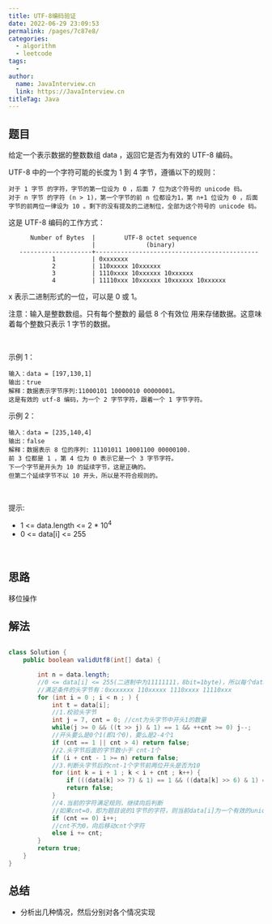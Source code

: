 ```yaml
---
title: UTF-8编码验证
date: 2022-06-29 23:09:53
permalink: /pages/7c87e8/
categories:
  - algorithm
  - leetcode
tags:
  - 
author: 
  name: JavaInterview.cn
  link: https://JavaInterview.cn
titleTag: Java
---
```

## 题目

给定一个表示数据的整数数组 data ，返回它是否为有效的 UTF-8 编码。

UTF-8 中的一个字符可能的长度为 1 到 4 字节，遵循以下的规则：

    对于 1 字节 的字符，字节的第一位设为 0 ，后面 7 位为这个符号的 unicode 码。
    对于 n 字节 的字符 (n > 1)，第一个字节的前 n 位都设为1，第 n+1 位设为 0 ，后面字节的前两位一律设为 10 。剩下的没有提及的二进制位，全部为这个符号的 unicode 码。
这是 UTF-8 编码的工作方式：

          Number of Bytes  |        UTF-8 octet sequence
                           |              (binary)
       --------------------+---------------------------------------------
                1          | 0xxxxxxx
                2          | 110xxxxx 10xxxxxx
                3          | 1110xxxx 10xxxxxx 10xxxxxx
                4          | 11110xxx 10xxxxxx 10xxxxxx 10xxxxxx
x 表示二进制形式的一位，可以是 0 或 1。

注意：输入是整数数组。只有每个整数的 最低 8 个有效位 用来存储数据。这意味着每个整数只表示 1 字节的数据。

 

示例 1：

    输入：data = [197,130,1]
    输出：true
    解释：数据表示字节序列:11000101 10000010 00000001。
    这是有效的 utf-8 编码，为一个 2 字节字符，跟着一个 1 字节字符。
示例 2：

    输入：data = [235,140,4]
    输出：false
    解释：数据表示 8 位的序列: 11101011 10001100 00000100.
    前 3 位都是 1 ，第 4 位为 0 表示它是一个 3 字节字符。
    下一个字节是开头为 10 的延续字节，这是正确的。
    但第二个延续字节不以 10 开头，所以是不符合规则的。
 

提示:

- 1 <= data.length <= 2 * 10<sup>4</sup>
- 0 <= data[i] <= 255



 
## 思路

移位操作

## 解法
```java

class Solution {
    public boolean validUtf8(int[] data) {

        int n = data.length;
        //0 <= data[i] <= 255(二进制中为11111111，8bit=1byte)，所以每个data[i]占1个字节
        //满足条件的头字节有：0xxxxxxx 110xxxxx 1110xxxx 11110xxx
        for (int i = 0 ; i < n ; ) {
            int t = data[i];
            //1.校验头字节
            int j = 7, cnt = 0; //cnt为头字节中开头1的数量
            while(j >= 0 && ((t >> j) & 1) == 1 && ++cnt >= 0) j--;
            //开头要么是0个1(即1个0)，要么是2-4个1
            if (cnt == 1 || cnt > 4) return false;
            //2.头字节后面的字节数小于 cnt-1个
            if (i + cnt - 1 >= n) return false;
            //3.判断头字节后的cnt-1个字节前两位开头是否为10
            for (int k = i + 1 ; k < i + cnt ; k++) {
                if (((data[k] >> 7) & 1) == 1 && ((data[k] >> 6) & 1) == 0) continue;
                return false;
            }
            //4.当前的字符满足规则，继续向后判断
            //如果cnt=0，即为题目说的1字节的字符，则当前data[i]为一个有效的unicode
            if (cnt == 0) i++;
            //cnt不为0，向后移动cnt个字符
            else i += cnt;
        }
        return true;
    }
}
```

## 总结

- 分析出几种情况，然后分别对各个情况实现 
